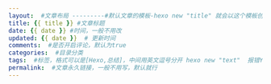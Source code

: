 ```yaml
---
layout:  #文章布局 ---------#默认文章的模板-hexo new "title" 就会以这个模板创建文
title: {{ title }} #文章标题
date: {{ date }} #时间，一般不用改
updated: {{ date }}  # 更新时间
comments:  #是否开启评论，默认为true
categories:  #目录分类
tags:  #标签，格式可以是[Hexo,总结]，中间用英文逗号分开 hexo new "text"  报错YAMLException: duplicated mapping key at line 6, column 1: 因为模板中有两个tags:
permalink:  #文章永久链接，一般不用写，默认就行 
---
```

